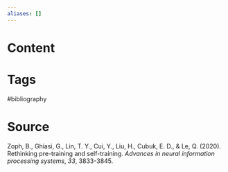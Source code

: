 ```yaml
---
aliases: []
---
```

# Content

# Tags
#bibliography 

# Source
Zoph, B., Ghiasi, G., Lin, T. Y., Cui, Y., Liu, H., Cubuk, E. D., & Le, Q. (2020). Rethinking pre-training and self-training. _Advances in neural information processing systems_, _33_, 3833-3845.